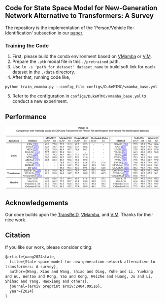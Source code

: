 ## Code for State Space Model for New-Generation Network Alternative to Transformers: A Survey

The repository is the implementation of the 'Person/Vehicle Re-Identification' subsection in our [paper](https://arxiv.org/pdf/2404.09516).

### Training the Code

1. First, please build the conda environment based on [VMamba](https://github.com/MzeroMiko/VMamba) or [ViM](https://github.com/hustvl/Vim).
2. Prepare the `.pth` modal file in this `./pretrained` path.
3. Use `ln -s 'path_for_dataset' dataset_name` to build soft link for each dataset in the `./data` directory.
2. After that, running code like,
```
python train_vmamba.py --config_file configs/DukeMTMC/vmamba_base.yml
```
5. Refer to the configuration in `configs/DukeMTMC/vmamba_base.yml` to conduct a new experiment.

## Performance
![reid_performance](figs/reid_performance_table.png "reid_performance")

## Acknowledgements

Our code builds upon the [TransReID](https://github.com/damo-cv/TransReID), [VMamba](https://github.com/MzeroMiko/VMamba), and [ViM](https://github.com/hustvl/Vim). Thanks for their nice work.

## Citation
If you like our work, please consider citing:
```
@article{wang2024state,
  title={State space model for new-generation network alternative to transformers: A survey},
  author={Wang, Xiao and Wang, Shiao and Ding, Yuhe and Li, Yuehang and Wu, Wentao and Rong, Yao and Kong, Weizhe and Huang, Ju and Li, Shihao and Yang, Haoxiang and others},
  journal={arXiv preprint arXiv:2404.09516},
  year={2024}
}
```
